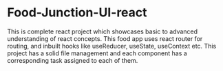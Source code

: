 # Food-Junction-UI-react
This is complete react project which showcases basic to advanced understanding of react concepts. This food app uses react router for routing, and inbuilt hooks like useReducer, useState, useContext etc. This project has a solid file management and each component has a corresponding task assigned to each of them. 
